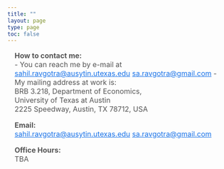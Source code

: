 ```yaml
---
title: ""
layout: page
type: page
toc: false
---
```


<div style="padding-left: 1rem; padding-right: 1rem;">

<p style="font-size: 16px; color: #555;">
<b>How to contact me:</b><br>
- You can reach me by e-mail at 
  <a href="mailto:sahil.ravgotra@austin.utexas.edu" style="color: #1a73e8;">sahil.ravgotra@ausytin.utexas.edu</a>
<a href="mailto:sa.ravgotra@gmail.com" style="color: #1a73e8;">sa.ravgotra@gmail.com</a>
- My mailing address at work is:  <br>
BRB 3.218, Department of Economics, <br>
University of Texas at Austin<br>
2225 Speedway, Austin, TX 78712, USA
</p>

<p style="font-size: 16px; color: #555;">
<b>Email:</b><br>
<a href="mailto:sahil.ravgotra@austin.utexas.edu" style="color: #1a73e8;">sahil.ravgotra@ausytin.utexas.edu</a>
<a href="mailto:sa.ravgotra@gmail.com" style="color: #1a73e8;">sa.ravgotra@gmail.com</a>
</p>

<p style="font-size: 16px; color: #555;">
<b>Office Hours:</b><br>
TBA
</p>

</div>
